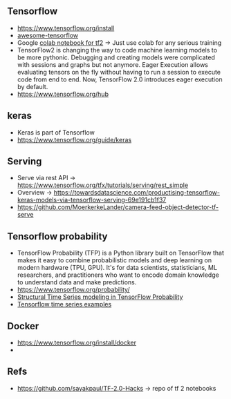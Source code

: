 ## Tensorflow
* https://www.tensorflow.org/install
* [awesome-tensorflow](https://github.com/jtoy/awesome-tensorflow)
* Google [colab notebook for tf2](https://colab.research.google.com/github/zaidalyafeai/Notebooks/blob/master/TF_2_0.ipynb) -> Just use colab for any serious training
* TensorFlow2 is changing the way to code machine learning models to be more pythonic. Debugging and creating models were complicated with sessions and graphs but not anymore. Eager Execution allows evaluating tensors on the fly without having to run a session to execute code from end to end. Now, TensorFlow 2.0 introduces eager execution by default.
* https://www.tensorflow.org/hub

## keras
* Keras is part of Tensorflow
* https://www.tensorflow.org/guide/keras

## Serving
* Serve via rest API -> https://www.tensorflow.org/tfx/tutorials/serving/rest_simple
* Overview -> https://towardsdatascience.com/productising-tensorflow-keras-models-via-tensorflow-serving-69e191cb1f37
* https://github.com/MoerkerkeLander/camera-feed-object-detector-tf-serve

## Tensorflow probability
* TensorFlow Probability (TFP) is a Python library built on TensorFlow that makes it easy to combine probabilistic models and deep learning on modern hardware (TPU, GPU). It's for data scientists, statisticians, ML researchers, and practitioners who want to encode domain knowledge to understand data and make predictions.
* https://www.tensorflow.org/probability/
* [Structural Time Series modeling in TensorFlow Probability](https://medium.com/tensorflow/structural-time-series-modeling-in-tensorflow-probability-344edac24083)
* [Tensorflow time series examples](https://github.com/tgjeon/TensorFlow-Tutorials-for-Time-Series)

## Docker
* https://www.tensorflow.org/install/docker
* 

## Refs
* https://github.com/sayakpaul/TF-2.0-Hacks -> repo of tf 2 notebooks
